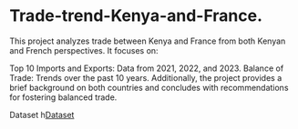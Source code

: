 # Trade-trend-Kenya-and-France.
This project analyzes trade between Kenya and France from both Kenyan and French perspectives. It focuses on:

Top 10 Imports and Exports: Data from 2021, 2022, and 2023.
Balance of Trade: Trends over the past 10 years.
Additionally, the project provides a brief background on both countries and concludes with recommendations for fostering balanced trade.


Dataset
h<a href="ttps://www.trademap.org/Bilateral_TS.aspx?nvpm=1%7c404%7c%7c251%7c%7cTOTAL%7c%7c%7c2%7c1%7c1%7c2%7c2%7c1%7c1%7c1%7c1%7c1">Dataset</a>
